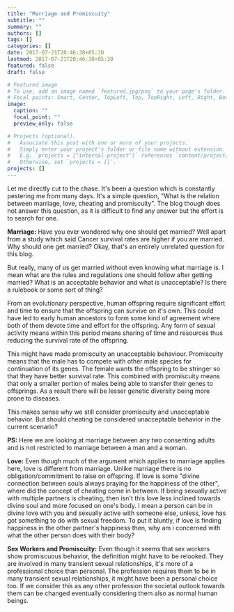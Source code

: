 ```yaml
---
title: "Marriage and Promiscuity"
subtitle: ""
summary: ""
authors: []
tags: []
categories: []
date: 2017-07-21T20:46:38+05:30
lastmod: 2017-07-21T20:46:38+05:30
featured: false
draft: false

# Featured image
# To use, add an image named `featured.jpg/png` to your page's folder.
# Focal points: Smart, Center, TopLeft, Top, TopRight, Left, Right, BottomLeft, Bottom, BottomRight.
image:
  caption: ""
  focal_point: ""
  preview_only: false

# Projects (optional).
#   Associate this post with one or more of your projects.
#   Simply enter your project's folder or file name without extension.
#   E.g. `projects = ["internal-project"]` references `content/project/deep-learning/index.md`.
#   Otherwise, set `projects = []`.
projects: []
---
```


Let me directly cut to the chase. It's been a question which is constantly pestering me from many days. It's a simple question, "What is the relation between marriage, love, cheating and promiscuity". The blog though does not answer this question, as it is difficult to find any answer but the effort is to search for one.

**Marriage:**
Have you ever wondered why one should get married? Well apart from a study which said Cancer survival rates are higher if you are married. Why should one get married? Okay, that's an entirely unrelated question for this blog.

But really, many of us get married without even knowing what marriage is. I mean what are the rules and regulations one should follow after getting married? What is an acceptable behavior and what is unacceptable? Is there a rulebook or some sort of thing?

From an evolutionary perspective, human offspring require significant effort and time to ensure that the offspring can survive on it's own. This could have led to early human ancestors to form some kind of agreement where both of them devote time and effort for the offspring. Any form of sexual activity means within this period means sharing of time and resources thus reducing the survival rate of the offspring.

This might have made promiscuity an unacceptable behaviour. Promiscuity means that the male has to compete with other male species for continuation of its genes. The female wants the offspring to be stringer so that they have better survival rate. This combined with promiscuity means that only a smaller portion of males being able to transfer their genes to offsprings. As a result there will be lesser genetic diversity being more prone to diseases.

This makes sense why we still consider promiscuity and unacceptable behavior. But should cheating be considered unacceptable behavior in the current scenario?

**PS:** Here we are looking at marriage between any two consenting adults and is not restricted to marriage between a man and a woman.

**Love:**
Even though much of the argument which applies to marriage applies here, love is different from marriage. Unlike marriage there is no obligation/commitment to raise on offspring. If love is some "divine connection between souls always praying for the happiness of the other", where did the concept of cheating come in between. If being sexually active with multiple partners is cheating, then isn't this love less inclined towards divine soul and more focused on one's body. I mean a person can be in divine love with you and sexually active with someone else, unless, love has got something to do with sexual freedom. To put it bluntly, if love is finding happiness in the other partner's happiness then, why am i concerned with what the other person does with their body?

**Sex Workers and Promiscuity:**
Even though it seems that sex workers show promiscuous behavior, the definition might have to be relooked. They are involved in many transient sexual relationships, it's more of a professional choice than personal. The profession requires them to be in many transient sexual relationships, it might have been a personal choice too. If we consider this as any other profession the societal outlook towards them can be changed eventually considering them also as normal human beings.
